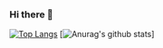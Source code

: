 ### Hi there 👋

<!--
**ranjithran/ranjithran** is a ✨ _special_ ✨ repository because its `README.md` (this file) appears on your GitHub profile.

Here are some ideas to get you started:

- 🔭 I’m currently working on ...
- 🌱 I’m currently learning ...
- 👯 I’m looking to collaborate on ...
- 🤔 I’m looking for help with ...
- 💬 Ask me about ...
- 📫 How to reach me: ...
- 😄 Pronouns: ...
- ⚡ Fun fact: ...
-->

[![Top Langs](https://github-readme-stats.vercel.app/api/top-langs/?username=ranjithran&layout=compact)](https://github.com/tarunsinghofficial/github-readme-stats)
[![Anurag's github stats](https://github-readme-stats.vercel.app/api?username=ranjithran&include_all_commits=true)]
